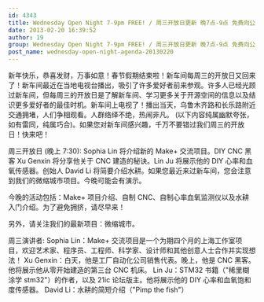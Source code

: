 ```yaml
---
id: 4343
title: Wednesday Open Night 7-9pm FREE! / 周三开放日更新 晚7点-9点 免费向公众开放 2013/02/20
date: 2013-02-20 16:39:52
author: 19
group: Wednesday Open Night 7-9pm FREE! / 周三开放日更新 晚7点-9点 免费向公众开放 2013/02/20
post_name: wednesday-open-night-agenda-20130220
---
```


新年快乐，恭喜发财，万事如意！春节假期结束啦！新车间每周三的开放日又回来了！新车间最近在当地电视台播出，吸引了许多爱好者前来参观。许多人已经光顾过新车间，但每周三的开放日是了解新车间、学习更多关于开源空间的信息以及结识更多爱好者的最佳时机。新车间上电视了！播出当天，乌鲁木齐路和长乐路附近交通拥堵，人们争相观看。人群络绎不绝，热闹非凡。 (以下内容纯属幽默夸张，如有雷同，纯属巧合)。如果您对新车间感兴趣，千万不要错过我们周三的开放日！快来吧！

周三开放日 (晚上 7:30):
Sophia Lin 将介绍新的 Make+ 交流项目。DIY CNC 黑客 Xu Genxin 将分享他关于 CNC 建造的秘诀。Lin Ju 将展示他的 DIY 心率和血氧传感器。创始人 David Li 将简要介绍水耕。如果您最近来过新车间，您会注意到我们的微缩城市项目。今晚可能会有演示。

今晚的活动包括：Make+ 项目介绍、自制 CNC、自制心率血氧监测仪以及水耕入门介绍。为了避免拥挤，请尽早来！

另外，请关注我们的最新项目：微缩城市。

周三演讲者:
Sophia Lin：Make+ 交流项目是一个为期四个月的上海工作室项目，欢迎艺术家、程序员、工程师、科学家、设计师和其他创意人士合作并实现想法！
Xu Genxin：白天，他是工厂自动化公司销售代表。晚上，他是 CNC 黑客。他将展示他从零开始建造的第三台 CNC 机床。
Lin Ju：STM32 书籍（"稀里糊涂学 stm32"）的作者，以及 21ic 论坛版主。他将展示他的 DIY 心率和血氧饱和度传感器。
David Li：水耕的简短介绍（"Pimp the fish"）